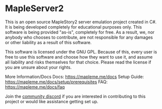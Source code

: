 # MapleServer2

This is an open source MapleStory2 server emulation project created in C#. It is being developed completely for educational purposes only. This software is being provided "as-is", completely for free. As a result, we, nor anybody who chooses to contribute, are not responsible for any damages or other liability as a result of this software.

This software is licensed under the GNU GPL. Because of this, every user is free to use this software and choose how they want to use it, and assume all liability and risks themselves for that choice. Please read the license if you are unsure about your rights.

More Information/Docs
Docs: https://mapleme.me/docs
Setup Guide: https://mapleme.me/docs/setup/prerequisites
FAQ: https://mapleme.me/docs/faq

Join the [community discord](https://discord.gg/mABkFFhBuU) if you are interested in contributing to this project or would like assistance getting set up.
